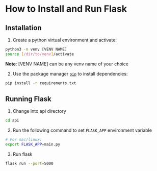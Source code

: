 How to Install and Run Flask
======

## Installation
1. Create a python virtual environment and activate:

```bash
python3 -m venv [VENV NAME]
source [/dir/to/venv]/activate
```

**Note**: [VENV NAME] can be any venv name of your choice


2. Use the package manager [`pip`](https://pip.pypa.io/en/stable/) to install dependencies:

```bash
pip install -r requirements.txt
```

## Running Flask
1. Change into api directory
```bash
cd api
```
2. Run the following command to set `FLASK_APP` environment variable
```bash
# For mac/linux:
export FLASK_APP=main.py
```
3. Run flask
```bash
flask run --port=5000
```